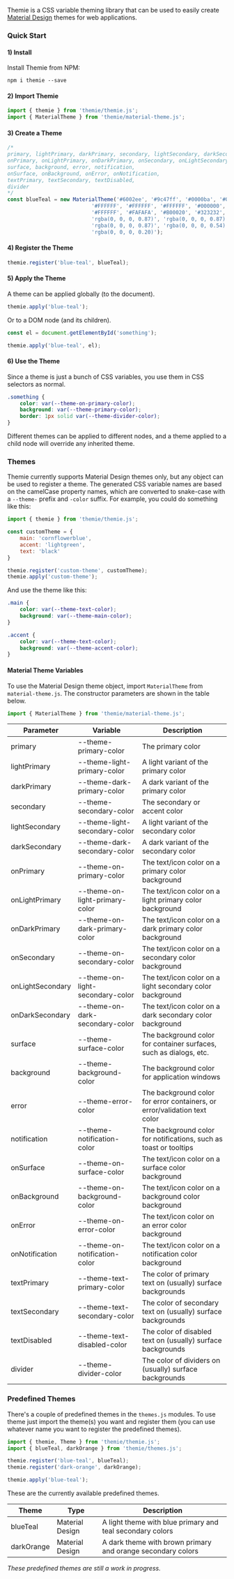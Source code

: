 Themie is a CSS variable theming library that can be used to easily create [Material Design](https://material.io/design/color/the-color-system.html#color-usage-and-palettes) themes for web applications.

### Quick Start

#### 1) Install
Install Themie from NPM:

```
npm i themie --save
```

#### 2) Import Themie

```javascript
import { themie } from 'themie/themie.js';
import { MaterialTheme } from 'themie/material-theme.js';
```

#### 3) Create a Theme

```javascript
/*
primary, lightPrimary, darkPrimary, secondary, lightSecondary, darkSecondary,
onPrimary, onLightPrimary, onDarkPrimary, onSecondary, onLightSecondary, onDarkSecondary,
surface, background, error, notification, 
onSurface, onBackground, onError, onNotification,
textPrimary, textSecondary, textDisabled, 
divider
*/
const blueTeal = new MaterialTheme('#6002ee', '#9c47ff', '#0000ba', '#00bfa5', '#5df2d6', '#008e76', 
                           '#FFFFFF', '#FFFFFF', '#FFFFFF', '#000000', '#000000', '#FFFFFF',
                           '#FFFFFF', '#FAFAFA', '#B00020', '#323232', 
                           'rgba(0, 0, 0, 0.87)', 'rgba(0, 0, 0, 0.87)', '#FFFFFF', 'rgba(255, 255, 255, 0.87)',
                           'rgba(0, 0, 0, 0.87)', 'rgba(0, 0, 0, 0.54)', 'rgba(0, 0, 0, 0.38)', 
                           'rgba(0, 0, 0, 0.20)');
```

#### 4) Register the Theme

```javascript
themie.register('blue-teal', blueTeal);
```

#### 5) Apply the Theme

A theme can be applied globally (to the document).

```javascript
themie.apply('blue-teal');
```

Or to a DOM node (and its children).

```javascript
const el = document.getElementById('something');

themie.apply('blue-teal', el);
```

#### 6) Use the Theme

Since a theme is just a bunch of CSS variables, you use them in CSS selectors as normal.

```css
.something {
    color: var(--theme-on-primary-color);
    background: var(--theme-primary-color);
    border: 1px solid var(--theme-divider-color);
}
```

Different themes can be applied to different nodes, and a theme applied to a child node will override any inherited theme.

### Themes

Themie currently supports Material Design themes only, but any object can be used to register a theme. The generated CSS variable names are based on the camelCase property names, which are converted to snake-case with a `--theme-` prefix and `-color` suffix. For example, you could do something like this:

```javascript
import { themie } from 'themie/themie.js';

const customTheme = {
    main: 'cornflowerblue',
    accent: 'lightgreen',
    text: 'black'
}

themie.register('custom-theme', customTheme);
themie.apply('custom-theme');
```

And use the theme like this:

```css
.main {
    color: var(--theme-text-color);
    background: var(--theme-main-color);
}

.accent {
    color: var(--theme-text-color);
    background: var(--theme-accent-color);
}
```

#### Material Theme Variables

To use the Material Design theme object, import `MaterialTheme` from `material-theme.js`. The constructor parameters are shown in the table below.

```javascript
import { MaterialTheme } from 'themie/material-theme.js';
```

|Parameter       |Variable                        |Description                                                              |
|----------------|--------------------------------|-------------------------------------------------------------------------|
|primary         |--theme-primary-color           |The primary color                                                        |
|lightPrimary    |--theme-light-primary-color     |A light variant of the primary color                                     |
|darkPrimary     |--theme-dark-primary-color      |A dark variant of the primary color                                      |
|secondary       |--theme-secondary-color         |The secondary or accent color                                            |
|lightSecondary  |--theme-light-secondary-color   |A light variant of the secondary color                                   |
|darkSecondary   |--theme-dark-secondary-color    |A dark variant of the secondary color                                    |
|onPrimary       |--theme-on-primary-color        |The text/icon color on a primary color background                        |
|onLightPrimary  |--theme-on-light-primary-color  |The text/icon color on a light primary color background                  |
|onDarkPrimary   |--theme-on-dark-primary-color   |The text/icon color on a dark primary color background                   |
|onSecondary     |--theme-on-secondary-color      |The text/icon color on a secondary color background                      |
|onLightSecondary|--theme-on-light-secondary-color|The text/icon color on a light secondary color background                |
|onDarkSecondary |--theme-on-dark-secondary-color |The text/icon color on a dark secondary color background                 |
|surface         |--theme-surface-color           |The background color for container surfaces, such as dialogs, etc.       |
|background      |--theme-background-color        |The background color for application windows                             |
|error           |--theme-error-color             |The background color for error containers, or error/validation text color|
|notification    |--theme-notification-color      |The background color for notifications, such as toast or tooltips        |
|onSurface       |--theme-on-surface-color        |The text/icon color on a surface color background                        |
|onBackground    |--theme-on-background-color     |The text/icon color on a background color background                     |
|onError         |--theme-on-error-color          |The text/icon color on an error color background                         |
|onNotification  |--theme-on-notification-color   |The text/icon color on a notification color background                   |
|textPrimary     |--theme-text-primary-color      |The color of primary text on (usually) surface backgrounds               |
|textSecondary   |--theme-text-secondary-color    |The color of secondary text on (usually) surface backgrounds             |
|textDisabled    |--theme-text-disabled-color     |The color of disabled text on (usually) surface backgrounds              |
|divider         |--theme-divider-color           |The color of dividers on (usually) surface backgrounds                   |

### Predefined Themes

There's a couple of predefined themes in the `themes.js` modules. To use theme just import the theme(s) you want and register them (you can use whatever name you want to register the predefined themes).

```javascript
import { themie, Theme } from 'themie/themie.js';
import { blueTeal, darkOrange } from 'themie/themes.js';

themie.register('blue-teal', blueTeal);
themie.register('dark-orange', darkOrange);

themie.apply('blue-teal');
```

These are the currently available predefined themes.

|Theme     |Type           |Description                                                |
|----------|---------------|-----------------------------------------------------------|
|blueTeal  |Material Design|A light theme with blue primary and teal secondary colors  |
|darkOrange|Material Design|A dark theme with brown primary and orange secondary colors|

*These predefined themes are still a work in progress.*